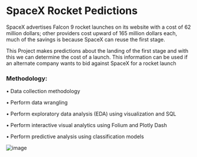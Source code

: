 # SpaceX Rocket Pedictions

SpaceX advertises Falcon 9 rocket launches on its
website with a cost of 62 million dollars; other providers
cost upward of 165 million dollars each, much of the
savings is because SpaceX can reuse the first stage.

This Project makes predictions about the landing of the first stage
and with this we can determine the cost of a launch.
This information can be used if an alternate
company wants to bid against SpaceX for a rocket launch

### Methodology:
• Data collection methodology

• Perform data wrangling

• Perform exploratory data analysis (EDA) using visualization and SQL

• Perform interactive visual analytics using Folium and Plotly Dash

• Perform predictive analysis using classification models

![image](https://user-images.githubusercontent.com/89147046/171582550-d83b1e45-f8b5-4318-b061-5e9290732526.png)
